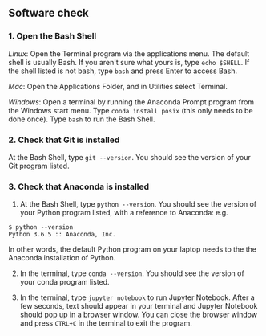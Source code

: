 ## Software check

### 1. Open the Bash Shell

*Linux*: Open the Terminal program via the applications menu.  The default shell is usually Bash.  If you aren't sure what yours is, type `echo $SHELL`.  If the shell listed is not bash, type `bash` and press Enter to access Bash.

*Mac*: Open the Applications Folder, and in Utilities select Terminal.

*Windows*: Open a terminal by running the Anaconda Prompt program from the Windows start menu. Type `conda install posix` (this only needs to be done once). Type `bash` to run the Bash Shell.

### 2. Check that Git is installed

At the Bash Shell, type `git --version`. You should see the version of your Git program listed. 

### 3. Check that Anaconda is installed

1. At the Bash Shell, type `python --version`. You should see the version of your Python program listed, with a reference to Anaconda: e.g. 
```
$ python --version
Python 3.6.5 :: Anaconda, Inc.
```
In other words, the default Python program on your laptop needs to the the Anaconda installation of Python.

2. In the terminal, type `conda --version`. You should see the version of your conda program listed.

3. In the terminal, type `jupyter notebook` to run Jupyter Notebook. After a few seconds, text should appear in your terminal and Jupyter Notebook should pop up in a browser window. You can close the browser window and press `CTRL+C` in the terminal to exit the program.

